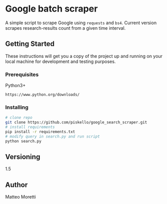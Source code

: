 # Google batch scraper

A simple script to scrape Google using `requests` and `bs4`.
Current version scrapes research-results count from a given time interval.

## Getting Started
These instructions will get you a copy of the project up and running on your local machine for development and testing purposes.

### Prerequisites

Python3+ 

```
https://www.python.org/downloads/
```

### Installing

```bash
# clone repo
git clone https://github.com/piskello/google_search_scraper.git
# install requirements
pip install -r requirements.txt
# modify query in search.py and run script
python search.py
```

## Versioning
1.5

## Author
Matteo Moretti


